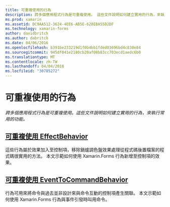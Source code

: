 ```yaml
---
title: 可重複使用的行為
description: 跨多個應用程式行為是可重複使用。 這些文件說明如何建立實用的行為，來執行常用的功能。
ms.prod: xamarin
ms.assetid: DC9AA512-3624-4EE6-AB5E-628EBA55D2DF
ms.technology: xamarin-forms
author: davidbritch
ms.author: dabritch
ms.date: 04/06/2016
ms.openlocfilehash: b391be233219d1f0b4bb1fded03696bd4c830e84
ms.sourcegitcommit: 945df041e2180cb20af08b83cc703ecd1aedc6b0
ms.translationtype: MT
ms.contentlocale: zh-TW
ms.lasthandoff: 04/04/2018
ms.locfileid: "30785272"
---
```

# <a name="reusable-behaviors"></a>可重複使用的行為

_跨多個應用程式行為是可重複使用。這些文件說明如何建立實用的行為，來執行常用的功能。_

## <a name="reusable-effectbehavioreffect-behaviormd"></a>[可重複使用 EffectBehavior](effect-behavior.md)

這些行為屬於效果加入至控制項，移除鍋爐調色盤效果處理從程式碼後置檔案的程式碼很實用的方法。 本文示範如何使用 Xamarin.Forms 行為新增至控制項的效果。

## <a name="reusable-eventtocommandbehaviorevent-to-command-behaviormd"></a>[可重複使用 EventToCommandBehavior](event-to-command-behavior.md)

行為可用來將命令與過去並非設計來與命令互動的控制項產生關聯。 本文示範如何使用 Xamarin.Forms 行為與事件引發時叫用命令。

